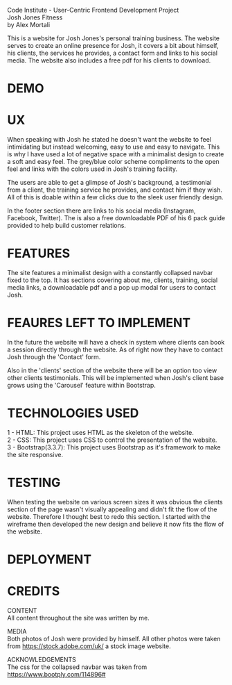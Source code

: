 Code Institute - User-Centric Frontend Development Project  
Josh Jones Fitness  
by Alex Mortali  

This is a website for Josh Jones's personal training business. 
The website serves to create an online presence for Josh, it covers a bit about himself, his clients, the services he provides, 
a contact form and links to his social media.
The website also includes a free pdf for his clients to download.

# DEMO  

# UX  
When speaking with Josh he stated he doesn't want the website to feel intimidating but instead welcoming, easy to use and 
easy to navigate. This is why I have used a lot of negative space with a minimalist design to create a soft and easy feel. 
The grey/blue color scheme compliments to the open feel and links with the colors used in Josh's training facility.

The users are able to get a glimpse of Josh's background, a testimonial from a client, the training service he provides, 
and contact him if they wish. All of this is doable within a few clicks due to the sleek user friendly design.

In the footer section there are links to his social media (Instagram, Facebook, Twitter). The is also a free downloadable PDF 
of his 6 pack guide provided to help build customer relations. 

# FEATURES  
The site features a minimalist design with a constantly collapsed navbar fixed to the top. It has sections covering about me, 
clients, training, social media links, a downloadable pdf and a pop up modal for users to contact Josh.

# FEAURES LEFT TO IMPLEMENT  
In the future the website will have a check in system where clients can book a session directly through the website. 
As of right now they have to contact Josh through the 'Contact' form.

Also in the 'clients' section of the website there will be an option too view other clients testimonials. This will be 
implemented when Josh's client base grows using the 'Carousel' feature within Bootstrap.

# TECHNOLOGIES USED  
1 - HTML: This project uses HTML as the skeleton of the website.  
2 - CSS: This project uses CSS to control the presentation of the website.  
3 - Bootstrap(3.3.7): This project uses Bootstrap as it's framework to make the site responsive.

# TESTING  
When testing the website on various screen sizes it was obvious the clients section of the page wasn't visually appealing and
didn't fit the flow of the website. Therefore I thought best to redo this section. I started with the wireframe then developed the new design
and believe it now fits the flow of the website.

# DEPLOYMENT

# CREDITS  
CONTENT  
    All content throughout the site was written by me.

MEDIA  
    Both photos of Josh were provided by himself. All other photos were taken from https://stock.adobe.com/uk/ a stock image website.

ACKNOWLEDGEMENTS  
    The css for the collapsed navbar was taken from https://www.bootply.com/114896#
